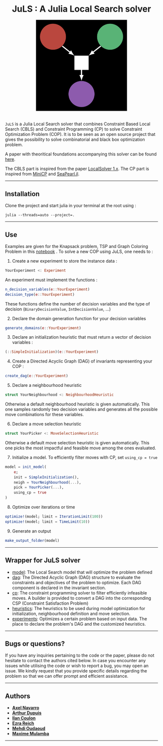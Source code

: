 <div align="center">

# JuLS : A Julia Local Search solver

</div>


<div align="center">
  <img src="logo.png" alt="drawing" width="300"/>
</div>

<br>

`JuLS` is a Julia Local Search solver that combines Constraint Based Local Search (CBLS) and Constraint Programming (CP) to solve Constraint Optimization Problem (COP). It is to be seen as an open source project that gives the possibility to solve combinatorial and black box optimization problem.

A paper with theoritical foundations accompanying this solver can be found [here](JuLS.pdf). 

The CBLS part is inspired from the paper [LocalSolver 1.x](https://www.afpc-asso.org/assets/actes/actes-JFPC-2011.pdf#page=37). The CP part is inspired from [MiniCP](http://www.minicp.org/) and [SeaPearl.jl](https://github.com/corail-research/SeaPearl.jl). 

---

## Installation

Clone the project and start julia in your terminal at the root using :
```
julia --threads=auto --project=.
```
---

## Use

Examples are given for the Knapsack problem, TSP and Graph Coloring Problem in this [notebook](zoo.ipynb) . To solve a new COP using JuLS, one needs to : 
1. Create a new experiment to store the instance data : 
```julia
YourExperiment <: Experiment
```
An experiment must implement the functions :
```julia
n_decision_variables(e::YourExperiment)
decision_type(e::YourExperiment)
```
These functions define the number of decision variables and the type of decision (`BinaryDecisionValue`, `IntDecisionValue`, ...)

2. Declare the domain generation function for your decision variables
```julia
generate_domains(e::YourExperiment)
```

3. Declare an initialization heuristic that must return a vector of decision variables : 
```julia
(::SimpleInitialization)(e::YourExperiment)
```

4. Create a Directed Acyclic Graph (DAG) of invariants representing your COP : 
```julia
create_dag(e::YourExperiment)
```
5. Declare a neighbourhood heuristic
```julia
struct YourNeighbourhood <: NeighbourhoodHeuristic
```
Otherwise a default neighbourhood heuristic is given automatically. This one samples randomly two decision variables and generates all the possible move combinations for these variables.

6. Declare a move selection heuristic
```julia
struct YourPicker <: MoveSelectionHeuristic
```
Otherwise a default move selection heuristic is given automatically. This one picks the most impactful and feasible move among the ones evaluated. 

7. Initialize a model. To efficiently filter moves with CP, set `using_cp = true`
```julia
model = init_model(
    e; 
    init = SimpleInitialization(),
    neigh = YourNeighbourhood(...), 
    pick = YourPicker(...),
    using_cp = true
)
```

8. Optimize over iterations or time
```julia
optimize!(model; limit = IterationLimit(100))
optimize!(model; limit = TimeLimit(10))
```

9. Generate an output 
```julia
make_output_folder(model)
```
---

## Wrapper for JuLS solver

- [model](src/model/model.jl): The Local Search model that will optimize the problem defined
- [dag](src/dag/dag.jl): The Directed Acyclic Graph (DAG) structure to evaluate the constraints and objectives of the problem to optimize. Each DAG component is declared in the invariant section.
- [cp](src/cp/cp.jl): The constraint programming solver to filter efficiently infeasible moves. A builder is provided to convert a DAG into the corresponding CSP (Constraint Satisfaction Problem)
- [heuristics](src/heuristics/heuristics.jl): The heuristics to be used during model optimization for initialization, neighbourhood definition and move selection.
- [experiments](src/experiments/experiments.jl): Optimizes a certain problem based on input data. The place to declare the problem's DAG and the customized heuristics.

---

## Bugs or questions?
If you have any inquiries pertaining to the code or the paper, please do not hesitate to contact the authors cited below. In case you encounter any issues while utilising the code or wish to report a bug, you may open an issue. We kindly request that you provide specific details regarding the problem so that we can offer prompt and efficient assistance.

---

## Authors

- [**Axel Navarro**](https://www.linkedin.com/in/axel-navarro-99289921a/)
- [**Arthur Dupuis**](https://www.linkedin.com/in/arthur-dupuis-3a38301a5/)
- [**Ilan Coulon**](https://www.linkedin.com/in/ilancoulon/)
- [**Ezra Reich**](https://www.linkedin.com/in/ezra-reich/)
- [**Mehdi Oudaoud**](https://www.linkedin.com/in/el-mehdi-oudaoud-7830b9201/)
- [**Maxime Mulamba**](https://www.linkedin.com/in/maxime-mulamba-ke-tchomba-b17145195/)

---
